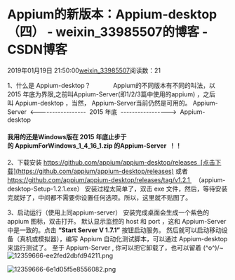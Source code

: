 # Appium的新版本：Appium-desktop（四） - weixin_33985507的博客 - CSDN博客
2019年01月19日 21:50:00[weixin_33985507](https://me.csdn.net/weixin_33985507)阅读数：21
> 
1、什么是 Appium-desktop？
            Appium的不同版本有不同的叫法，以2015 年底为界限,之前叫Appium-Server(即1/2/3篇中使用的appium) ，之后叫 Appium-desktop ，当然， Appium-Server当前仍然是可用的。
Appium-Server  <-----------------  2015 年底  ----------------->  Appium-desktop
#### 我用的还是Windows版在 2015 年底止步于的 **AppiumForWindows_1_4_16_1.zip 的Appium-Server  ！！**
> 
2、下载安装
https://github.com/appium/appium-desktop/releases  [点击下载](https://github.com/appium/appium-desktop/releases)
或者
https://github.com/appium/appium-desktop/releases/tag/v1.2.1   （appium-desktop-Setup-1.2.1.exe）
安装过程太简单了，双击 exe 文件，然后，等待安装完就好了，中间都不需要你设置任何选项。所以，这里就不贴图了。
> 
3、启动运行（使用上同appium-server）
安装完成桌面会生成一个紫色的 appium 图标，双击打开。
默认显示监控的 host 和 port ，这和 Appium-Server中是一致的。点击 **“Start Server V 1.7.1”** 按钮启动服务。
然后就可以启动移动设备（真机或模拟器），编写 Appium 自动化测试脚本，可以通过 Appium-desktop 来运行测试了。
至于 Appium-Server , 你可以把它卸载了，也可以留着 \(^o^)/~
![12359666-ee2fed2dbfd94211.png](https://upload-images.jianshu.io/upload_images/12359666-ee2fed2dbfd94211.png)

![12359666-6e1d05f5e8556082.png](https://upload-images.jianshu.io/upload_images/12359666-6e1d05f5e8556082.png)
